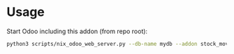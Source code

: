 # Usage

Start Odoo including this addon (from repo root):

```bash
python3 scripts/nix_odoo_web_server.py --db-name mydb --addon stock_move_line_lock_qty_done
```
